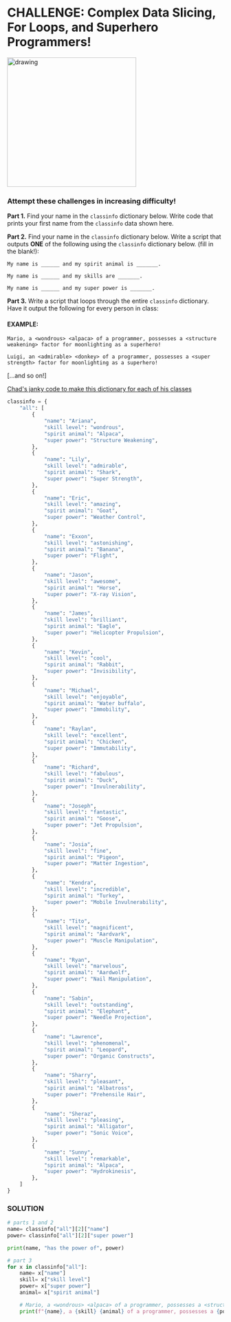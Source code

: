 # CHALLENGE: Complex Data Slicing, For Loops, and Superhero Programmers!

<img src="https://simpleprogrammer.com/wp-content/uploads/2019/04/programmer-hero.png" alt="drawing" width="300"/>

### Attempt these challenges in increasing difficulty!

**Part 1.** Find your name in the `classinfo` dictionary below. Write code that prints your first name from the `classinfo` data shown here.

**Part 2.** Find your name in the `classinfo` dictionary below.  Write a script that outputs **ONE** of the following using the `classinfo` dictionary below. (fill in the blank!):

	My name is ______ and my spirit animal is _______.

	My name is ______ and my skills are _______.

	My name is ______ and my super power is _______.


**Part 3.** Write a script that loops through the entire `classinfo` dictionary. Have it output the following for every person in class:

#### EXAMPLE:
	

    Mario, a <wondrous> <alpaca> of a programmer, possesses a <structure weakening> factor for moonlighting as a superhero!
    
    Luigi, an <admirable> <donkey> of a programmer, possesses a <super strength> factor for moonlighting as a superhero!

[...and so on!]

[Chad's janky code to make this dictionary for each of his classes](https://github.com/csfeeser/Python/blob/master/solutions/classinfomaker.py)

```python
classinfo = {
    "all": [
        {
            "name": "Ariana",
            "skill level": "wondrous",
            "spirit animal": "Alpaca",
            "super power": "Structure Weakening",
        },
        {
            "name": "Lily",
            "skill level": "admirable",
            "spirit animal": "Shark",
            "super power": "Super Strength",
        },
        {
            "name": "Eric",
            "skill level": "amazing",
            "spirit animal": "Goat",
            "super power": "Weather Control",
        },
        {
            "name": "Exxon",
            "skill level": "astonishing",
            "spirit animal": "Banana",
            "super power": "Flight",
        },
        {
            "name": "Jason",
            "skill level": "awesome",
            "spirit animal": "Horse",
            "super power": "X-ray Vision",
        },
        {
            "name": "James",
            "skill level": "brilliant",
            "spirit animal": "Eagle",
            "super power": "Helicopter Propulsion",
        },
        {
            "name": "Kevin",
            "skill level": "cool",
            "spirit animal": "Rabbit",
            "super power": "Invisibility",
        },
        {
            "name": "Michael",
            "skill level": "enjoyable",
            "spirit animal": "Water buffalo",
            "super power": "Immobility",
        },
        {
            "name": "Raylan",
            "skill level": "excellent",
            "spirit animal": "Chicken",
            "super power": "Immutability",
        },
        {
            "name": "Richard",
            "skill level": "fabulous",
            "spirit animal": "Duck",
            "super power": "Invulnerability",
        },
        {
            "name": "Joseph",
            "skill level": "fantastic",
            "spirit animal": "Goose",
            "super power": "Jet Propulsion",
        },
        {
            "name": "Josia",
            "skill level": "fine",
            "spirit animal": "Pigeon",
            "super power": "Matter Ingestion",
        },
        {
            "name": "Kendra",
            "skill level": "incredible",
            "spirit animal": "Turkey",
            "super power": "Mobile Invulnerability",
        },
        {
            "name": "Tito",
            "skill level": "magnificent",
            "spirit animal": "Aardvark",
            "super power": "Muscle Manipulation",
        },
        {
            "name": "Ryan",
            "skill level": "marvelous",
            "spirit animal": "Aardwolf",
            "super power": "Nail Manipulation",
        },
        {
            "name": "Sabin",
            "skill level": "outstanding",
            "spirit animal": "Elephant",
            "super power": "Needle Projection",
        },
        {
            "name": "Lawrence",
            "skill level": "phenomenal",
            "spirit animal": "Leopard",
            "super power": "Organic Constructs",
        },
        {
            "name": "Sharry",
            "skill level": "pleasant",
            "spirit animal": "Albatross",
            "super power": "Prehensile Hair",
        },
        {
            "name": "Sheraz",
            "skill level": "pleasing",
            "spirit animal": "Alligator",
            "super power": "Sonic Voice",
        },
        {
            "name": "Sunny",
            "skill level": "remarkable",
            "spirit animal": "Alpaca",
            "super power": "Hydrokinesis",
        },
    ]
}
```


### SOLUTION

```python
# parts 1 and 2
name= classinfo["all"][2]["name"]
power= classinfo["all"][2]["super power"]

print(name, "has the power of", power)

# part 3
for x in classinfo["all"]:
    name= x["name"]
    skill= x["skill level"]
    power= x["super power"]
    animal= x["spirit animal"]

    # Mario, a <wondrous> <alpaca> of a programmer, possesses a <structure weakening> factor for moonlighting as a superhero!
    print(f"{name}, a {skill} {animal} of a programmer, possesses a {power} factor for moonlighting as a superhero!")
```
